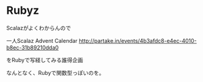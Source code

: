 Rubyz
===============================================

Scalazがよくわからんので

  一人Scalaz Advent Calendar
  http://partake.in/events/4b3afdc8-e4ec-4010-b8ec-31b89210dda0

をRubyで写経してみる誰得企画

なんとなく、Rubyで関数型っぽいのを。
